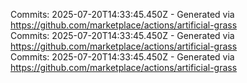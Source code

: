 Commits: 2025-07-20T14:33:45.450Z - Generated via https://github.com/marketplace/actions/artificial-grass
<br>
Commits: 2025-07-20T14:33:45.450Z - Generated via https://github.com/marketplace/actions/artificial-grass
<br>
Commits: 2025-07-20T14:33:45.450Z - Generated via https://github.com/marketplace/actions/artificial-grass
<br>
